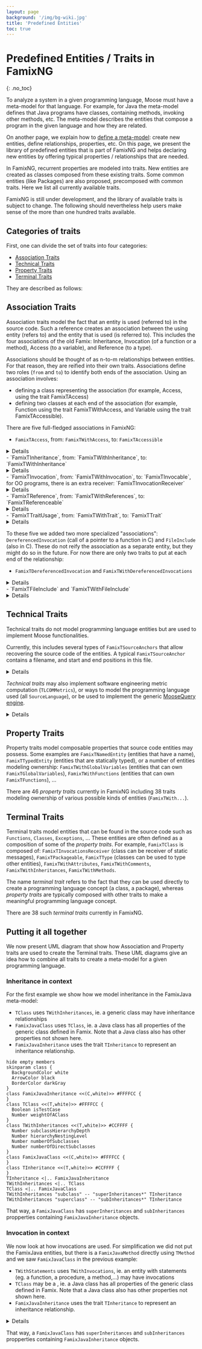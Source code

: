 ```yaml
---
layout: page
background: '/img/bg-wiki.jpg'
title: 'Predefined Entities'
toc: true
---
```


# Predefined Entities / Traits in FamixNG <!-- omit in toc -->
{: .no_toc}

To analyze a system in a given programming language, Moose must have a meta-model for that language.
For example, for Java the meta-model defines that Java programs have classes, containing methods, invoking other methods, etc.
The meta-model describes the entities that compose a program in the given language and how they are related.

On another page, we explain how to [define a meta-model](create-new-metamodel): create new entities, define relationships, properties, etc.
On this page, we present the library of predefined entities that is part of FamixNG and helps declaring new entities by offering typical properties / relationships that are needed.

In FamixNG, recurrent properties are modeled into traits.
New entities are created as classes composed from these existing traits.
Some common entities (like Packages) are also proposed, precomposed with common traits.
Here we list all currently available traits.

FamixNG is still under development, and the library of available traits is subject to change.
The following should nevertheless help users make sense of the more than one hundred traits available.

## Categories of traits

First, one can divide the set of traits into four categories:
- [Association Traits](#association-traits)
- [Technical Traits](#technical-traits)
- [Property Traits](#property-traits)
- [Terminal Traits](#terminal-traits)

They are described as follows:

## Association Traits

Association traits model the fact that an entity is used (referred to) in the source code.
Such a reference creates an association between the using entity (refers to) and the entity that is used (is referred to).
This includes the four associations of the old Famix: Inheritance, Invocation (of a function or a method), Access (to a variable), and Reference (to a type).

Associations should be thought of as n-to-m relationships between entities.
For that reason, they are reified into their own traits.
Associations define two roles (`from` and `to`) to identify both ends of the association.
Using an association involves:
- defining a class representing the association (for example, Access, using the trait FamixTAccess)
- defining two classes at each end of the association (for example, Function using the trait FamixTWithAccess, and Variable using the trait FamixTAccessible).

There are five full-fledged associations in FamixNG:

- `FamixTAccess`, from: `FamixTWithAccess`, to: `FamixTAccessible`
<details>![PlantUML Image](https://www.plantuml.com/plantuml/proxy?cache=no&src=https://raw.githubusercontent.com/moosetechnology/moose-wiki/master/Developers/Diagrams/access.puml&fmt=svg)</details>
- `FamixTInheritance`, from: `FamixTWithInheritance`, to: `FamixTWithInheritance`
<details>![PlantUML Image](https://www.plantuml.com/plantuml/proxy?cache=no&src=https://raw.githubusercontent.com/moosetechnology/moose-wiki/master/Developers/Diagrams/inheritance.puml&fmt=svg)</details>
- `FamixTInvocation`, from: `FamixTWithInvocation`, to: `FamixTInvocable`, for OO programs, there is an extra receiver: `FamixTInvocationReceiver`
<details>![PlantUML Image](https://www.plantuml.com/plantuml/proxy?cache=no&src=https://raw.githubusercontent.com/moosetechnology/moose-wiki/master/Developers/Diagrams/invocation.puml&fmt=svg)</details>
- `FamixTReference`, from: `FamixTWithReferences`, to: `FamixTReferenceable`
<details>![PlantUML Image](https://www.plantuml.com/plantuml/proxy?cache=no&src=https://raw.githubusercontent.com/moosetechnology/moose-wiki/master/Developers/Diagrams/reference.puml&fmt=svg)</details>
- `FamixTTraitUsage`, from: `FamixTWithTrait`, to: `FamixTTrait`
<details>![PlantUML Image](https://www.plantuml.com/plantuml/proxy?cache=no&src=https://raw.githubusercontent.com/moosetechnology/moose-wiki/master/Developers/Diagrams/usetrait.puml&fmt=svg)</details>

To these five we added two more specialized "associations":
`DereferencedInvocation` (call of a pointer to a function in C) and `FileInclude` (also in C).
These do not reify the association as a separate entity, but they might do so in the future.
For now there are only two traits to put at each end of the relationship:

- `FamixTDereferencedInvocation` and `FamixTWithDereferencedInvocations`
<details>![PlantUML Image](https://www.plantuml.com/plantuml/proxy?cache=no&src=https://raw.githubusercontent.com/moosetechnology/moose-wiki/master/Developers/Diagrams/derefInvok.puml&fmt=svg)</details>
- `FamixTFileInclude` and `FamixTWithFileInclude`<details>![PlantUML Image](https://www.plantuml.com/plantuml/proxy?cache=no&src=https://raw.githubusercontent.com/moosetechnology/moose-wiki/master/Developers/Diagrams/fileInclude.puml&fmt=svg)</details>

## Technical Traits

Technical traits do not model programming language entities but are used to implement Moose functionalities.

Currently, this includes several types of `FamixTSourceAnchors` that allow recovering the source code of the entities.
A typical `FamixTSourceAnchor` contains a filename, and start and end positions in this file.<details>![PlantUML Image](https://www.plantuml.com/plantuml/proxy?cache=no&src=https://raw.githubusercontent.com/moosetechnology/moose-wiki/master/Developers/Diagrams/anchor.puml&fmt=svg)</details>

*Technical traits* may also implement software engineering metric computation (`TLCOMMetrics`), or ways to model the programming language used (all `SourceLanguage`), or be  used to implement the generic [MooseQuery engine](https://moosequery.ferlicot.fr/).<details>![PlantUML Image](https://www.plantuml.com/plantuml/proxy?cache=no&src=https://raw.githubusercontent.com/moosetechnology/moose-wiki/master/Developers/Diagrams/technic.puml&fmt=svg)</details>

## Property Traits

Property traits model composable properties that source code entities may possess.
Some examples are `FamixTNamedEntity` (entities that have a name), `FamixTTypedEntity` (entities that are statically typed), or a number of entities modeling ownership: `FamixTWithGlobalVariables` (entities that can own `FamixTGlobalVariables`), `FamixTWithFunctions` (entities that can own `FamixTFunctions`), ... 

There are 46 *property traits* currently in FamixNG including 38 traits modeling ownership of various possible kinds of entities (`FamixTWith...`).

## Terminal Traits

 Terminal traits model entities that can be found in the source code such as `Functions`, `Classes`, `Exceptions`, ...
These entities are often defined as a composition of some of the *property traits*.
For example, `FamixTClass` is composed of: `FamixTInvocationsReceiver` (class can be receiver of static messages), `FamixTPackageable`, `FamixTType` (classes can be used to type other entities), `FamixTWithAttributes`, `FamixTWithComments`, `FamixTWithInheritances`, `FamixTWithMethods`.

The name *terminal trait* refers to the fact that they can be used directly to create a programming language concept (a class, a package), whereas *property traits* are typically composed with other traits to make a meaningful programming language concept.

There are 38 such *terminal traits* currently in FamixNG.

## Putting it all together

We now present UML diagram that show how Association and Property traits are used to create the Terminal traits.
These UML diagrams give an idea how to combine all traits to create a meta-model for a given programming language.

### Inheritance in context

For the first example we show how we model inheritance in the FamixJava meta-model:
- `TClass` uses `TWithInheritances`, ie. a generic class may have inheritance relationships
- `FamixJavaClass` uses `TClass`, ie. a Java class has all properties of the generic class defined in Famix. Note that a Java class also has other properties not shown here.
- `FamixJavaInheritance` uses the trait `TInheritance` to represent an inheritance relationship.

```plantuml!
hide empty members
skinparam class {
  BackgroundColor white
  ArrowColor black
  BorderColor darkGray
}
class FamixJavaInheritance <<(C,white)>> #FFFFCC {
}
class TClass <<(T,white)>> #FFFFCC {
  Boolean isTestCase
  Number weightOfAClass
}
class TWithInheritances <<(T,white)>> #CCFFFF {
  Number subclassHierarchyDepth
  Number hierarchyNestingLevel
  Number numberOfSubclasses
  Number numberOfDirectSubclasses
}
class FamixJavaClass <<(C,white)>> #FFFFCC {
}
class TInheritance <<(T,white)>> #CCFFFF {
}
TInheritance <|.. FamixJavaInheritance
TWithInheritances <|.. TClass
TClass <|.. FamixJavaClass
TWithInheritances "subclass" -- "superInheritances*" TInheritance
TWithInheritances "superclass" -- "subInheritances*" TInheritance
```

That way, a `FamixJavaClass` has `superInheritances` and `subInheritances` propperties containing `FamixJavaInheritance` objects.

### Invocation in context

We now look at how invocations are used.
For simplification we did not put the FamixJava entities, but there is a `FamixJavaMethod` directly using `TMethod` and we saw `FamixJavaClass` in the previous example:
- `TWithStatements` uses `TWithInvocations`, ie. an entity with statements (eg. a function, a procedure, a method,...) may have invocations
- `TClass` may be a , ie. a Java class has all properties of the generic class defined in Famix. Note that a Java class also has other properties not shown here.
- `FamixJavaInheritance` uses the trait `TInheritance` to represent an inheritance relationship.

<details>![PlantUML Image](https://www.plantuml.com/plantuml/proxy?cache=no&src=https://raw.githubusercontent.com/moosetechnology/moosetechnology.github.io/master/moose-wiki/Developers/Diagrams/inheritanceInContext.puml&fmt=svg)</details>

That way, a `FamixJavaClass` has `superInheritances` and `subInheritances` propperties containing `FamixJavaInheritance` objects.
